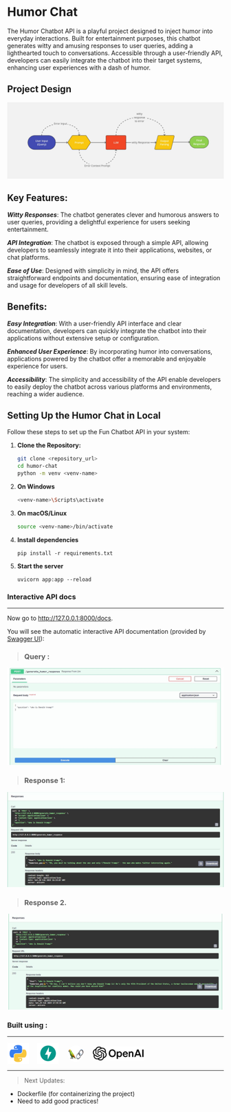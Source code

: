 # Humor Chat

The Humor Chatbot API is a playful project designed to inject humor into everyday interactions. Built for entertainment purposes, this chatbot generates witty and amusing responses to user queries, adding a lighthearted touch to conversations. Accessible through a user-friendly API, developers can easily integrate the chatbot into their target systems, enhancing user experiences with a dash of humor.

## Project Design 
![Project Design](assets/humor-chat-flow.jpg)


## Key Features:

***Witty Responses***: The chatbot generates clever and humorous answers to user queries, providing a delightful experience for users seeking entertainment.

***API Integration***: The chatbot is exposed through a simple API, allowing developers to seamlessly integrate it into their applications, websites, or chat platforms.

***Ease of Use***: Designed with simplicity in mind, the API offers straightforward endpoints and documentation, ensuring ease of integration and usage for developers of all skill levels.


## Benefits:

***Easy Integration***: With a user-friendly API interface and clear documentation, developers can quickly integrate the chatbot into their applications without extensive setup or configuration.

***Enhanced User Experience***: By incorporating humor into conversations, applications powered by the chatbot offer a memorable and enjoyable experience for users.

***Accessibility***: The simplicity and accessibility of the API enable developers to easily deploy the chatbot across various platforms and environments, reaching a wider audience.

## Setting Up the Humor Chat in Local

Follow these steps to set up the Fun Chatbot API in your system:

1. **Clone the Repository:**
    ```bash
    git clone <repository_url>
    cd humor-chat
    python -m venv <venv-name>
2. **On Windows**
    ```bash
    <venv-name>\Scripts\activate
    ```
3. **On macOS/Linux**
    ```bash
    source <venv-name>/bin/activate
    ```
4. **Install dependencies**
    ```
    pip install -r requirements.txt
    ```
5. **Start the server**
    ```
    uvicorn app:app --reload
    ```
### Interactive API docs
***

Now go to <a href="http://127.0.0.1:8000/docs" class="external-link" target="_blank">http://127.0.0.1:8000/docs</a>.

You will see the automatic interactive API documentation (provided by <a href="https://github.com/swagger-api/swagger-ui" class="external-link" target="_blank">Swagger UI</a>):

> ### Query :
![Swagger UI](assets/query.JPG)

> ### Response 1:
![Swagger UI](assets/response.JPG)
> ### Response 2. 
![Swagger UI](assets/response-2.JPG)

### Built using :
***
<div style="display: flex; justify-content: left; align-items: center;">
  <div style="display: flex; flex-direction: column; align-items: center; margin-right: 20px;">
    <img src="assets/python.png" width="50"/>
  </div>
  <div style="display: flex; flex-direction: column; align-items: center; margin-right: 20px;">
    <img src="assets/fastapi.png" width="50"/>
  </div>
  <div style="display: flex; flex-direction: column; align-items: center; margin-right: 20px;">
    <img style="border-radius:50%;" src="assets/langchain.png" width="39" height="39"/>
  </div>
  <div style="display: flex; flex-direction: column; align-items: center;">
    <img src="assets/OpenAI_Logo.svg" width="120"/>
  </div>
</div>

***
> Next Updates:
- Dockerfile (for containerizing the project)
- Need to add good practices!
